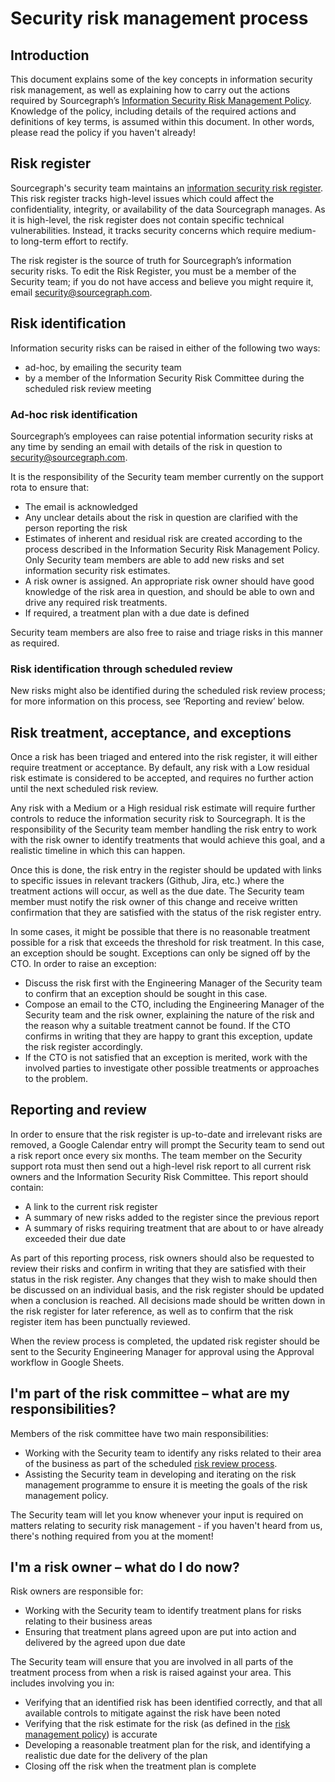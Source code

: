 # Security risk management process

## Introduction

This document explains some of the key concepts in information
security risk management, as well as explaining how to carry out
the actions required by Sourcegraph’s [Information Security Risk Management Policy][0].
Knowledge of the policy, including details of the required actions and
definitions of key terms, is assumed within this document. In other words,
please read the policy if you haven't already!

## Risk register

Sourcegraph's security team maintains an [information security risk register][1].
This risk register tracks high-level issues which could affect the confidentiality,
integrity, or availability of the data Sourcegraph manages. As it is high-level,
the risk register does not contain specific technical vulnerabilities. Instead,
it tracks security concerns which require medium- to long-term effort to rectify.

The risk register is the source of truth for Sourcegraph’s information security
risks. To edit the Risk Register, you must be a member of the Security team; if
you do not have access and believe you might require it, email
[security@sourcegraph.com][2].

## Risk identification

Information security risks can be raised in either of the following two ways:

- ad-hoc, by emailing the security team
- by a member of the Information Security Risk Committee during the scheduled
risk review meeting

### Ad-hoc risk identification

Sourcegraph’s employees can raise potential information security risks at
any time by sending an email with details of the risk in question to
[security@sourcegraph.com][2].

It is the responsibility of the Security team member currently on the support
rota to ensure that:

- The email is acknowledged
- Any unclear details about the risk in question are clarified with the person
  reporting the risk
- Estimates of inherent and residual risk are created according to the process
  described in the Information Security Risk Management Policy. Only Security
  team members are able to add new risks and set information security risk
  estimates.
- A risk owner is assigned. An appropriate risk owner should have good
  knowledge of the risk area in question, and should be able to own and
  drive any required risk treatments.
- If required, a treatment plan with a due date is defined

Security team members are also free to raise and triage risks in this manner as
required.

### Risk identification through scheduled review

New risks might also be identified during the scheduled risk review process; for
more information on this process, see ‘Reporting and review’ below.

## Risk treatment, acceptance, and exceptions

Once a risk has been triaged and entered into the risk register, it will either
require treatment or acceptance. By default, any risk with a Low residual risk
estimate is considered to be accepted, and requires no further action until the
next scheduled risk review.

Any risk with a Medium or a High residual risk estimate will require further
controls to reduce the information security risk to Sourcegraph. It is the
responsibility of the Security team member handling the risk entry to work with
the risk owner to identify treatments that would achieve this goal, and a
realistic timeline in which this can happen.

Once this is done, the risk entry in the register should be updated with links
to specific issues in relevant trackers (Github, Jira, etc.) where the
treatment actions will occur, as well as the due date. The Security team member
must notify the risk owner of this change and receive written confirmation that
they are satisfied with the status of the risk register entry.

In some cases, it might be possible that there is no reasonable treatment
possible for a risk that exceeds the threshold for risk treatment. In this case,
an exception should be sought. Exceptions can only be signed off by the CTO. In
order to raise an exception:

- Discuss the risk first with the Engineering Manager of the Security team to
  confirm that an exception should be sought in this case.
- Compose an email to the CTO, including the Engineering Manager of the Security
  team and the risk owner, explaining the nature of the risk and the reason why
  a suitable treatment cannot be found. If the CTO confirms in writing that they
  are happy to grant this exception, update the risk register accordingly.
- If the CTO is not satisfied that an exception is merited, work with the
  involved parties to investigate other possible treatments or approaches to the
  problem.

## Reporting and review

In order to ensure that the risk register is up-to-date
and irrelevant risks are removed, a Google Calendar entry will prompt the
Security team to send out a risk report once every six months. The team member
on the Security  support rota must then send out a high-level risk report to all
current risk owners and the Information Security Risk Committee. This report
should contain:

- A link to the current risk register
- A summary of new risks added to the register since the previous report
- A summary of risks requiring treatment that are about to or have already
  exceeded their due date

As part of this reporting process, risk owners should also be requested to
review their risks and confirm in writing that they are satisfied with their
status in the risk register. Any changes that they wish to make should then be
discussed on an individual basis, and the risk register should be updated when a
conclusion is reached. All decisions made should be written down in the risk
register for later reference, as well as to confirm that the risk register item
has been punctually reviewed.

When the review process is completed, the updated risk register should be sent
to the Security Engineering Manager for approval using the Approval workflow in
Google Sheets.

## I'm part of the risk committee – what are my responsibilities?

Members of the risk committee have two main responsibilities:

* Working with the Security team to identify any risks related to their area of
the business as part of the scheduled [risk review process](#reporting-and-review).
* Assisting the Security team in developing and iterating on the risk management
programme to ensure it is meeting the goals of the risk management policy.

The Security team will let you know whenever your input is required on matters
relating to security risk management - if you haven't heard from us, there's
nothing required from you at the moment!

## I'm a risk owner – what do I do now?

Risk owners are responsible for:

* Working with the Security team to identify treatment plans for risks relating
to their business areas
* Ensuring that treatment plans agreed upon are put into action and delivered
by the agreed upon due date

The Security team will ensure that you are involved in all parts of the treatment
process from when a risk is raised against your area. This includes involving
you in:

* Verifying that an identified risk has been identified correctly, and that all
available controls to mitigate against the risk have been noted
* Verifying that the risk estimate for the risk (as defined in the
[risk management policy][0]) is accurate
* Developing a reasonable treatment plan for the risk, and identifying a realistic
due date for the delivery of the plan
* Closing off the risk when the treatment plan is complete

[0]: https://docs.google.com/document/u/2/d/1JMeLKBxgGsT-rrxxQpvBI_IQSYlj4I5KoldYNT5iQLQ/edit
[1]: https://docs.google.com/spreadsheets/d/1fugokYzcrjJ4lPmbjoo91rFk-3mBabsz4UCOnuL6_PE/edit#gid=0
[2]: mailto:security@sourcegraph.com
